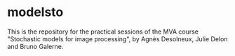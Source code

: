 # modelsto

This is the repository for the practical sessions of the MVA course "Stochastic models for image processing", by Agnès Desolneux, Julie Delon and Bruno Galerne.
 
